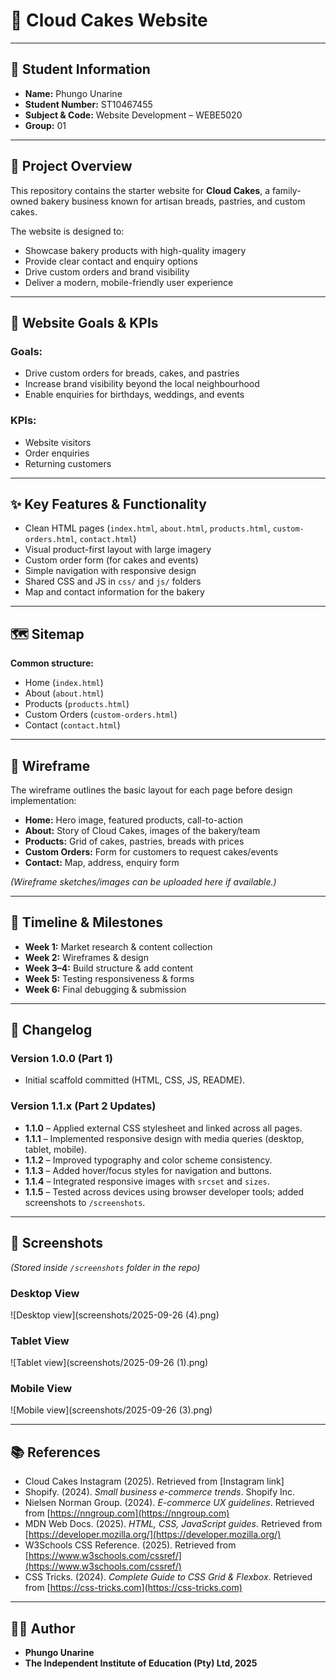 # 🎂 Cloud Cakes Website

---

## 👤 Student Information
- **Name:** Phungo Unarine  
- **Student Number:** ST10467455  
- **Subject & Code:** Website Development – WEBE5020  
- **Group:** 01  

---

## 📌 Project Overview
This repository contains the starter website for **Cloud Cakes**, a family-owned bakery business known for artisan breads, pastries, and custom cakes.  

The website is designed to:
- Showcase bakery products with high-quality imagery  
- Provide clear contact and enquiry options  
- Drive custom orders and brand visibility  
- Deliver a modern, mobile-friendly user experience  

---

## 🎯 Website Goals & KPIs
### Goals:
- Drive custom orders for breads, cakes, and pastries  
- Increase brand visibility beyond the local neighbourhood  
- Enable enquiries for birthdays, weddings, and events  

### KPIs:
- Website visitors  
- Order enquiries  
- Returning customers  

---

## ✨ Key Features & Functionality
- Clean HTML pages (`index.html`, `about.html`, `products.html`, `custom-orders.html`, `contact.html`)  
- Visual product-first layout with large imagery  
- Custom order form (for cakes and events)  
- Simple navigation with responsive design  
- Shared CSS and JS in `css/` and `js/` folders  
- Map and contact information for the bakery  

---

## 🗺️ Sitemap
**Common structure:**
- Home (`index.html`)  
- About (`about.html`)  
- Products (`products.html`)  
- Custom Orders (`custom-orders.html`)  
- Contact (`contact.html`)  

---

## 📝 Wireframe
The wireframe outlines the basic layout for each page before design implementation:

- **Home:** Hero image, featured products, call-to-action  
- **About:** Story of Cloud Cakes, images of the bakery/team  
- **Products:** Grid of cakes, pastries, breads with prices  
- **Custom Orders:** Form for customers to request cakes/events  
- **Contact:** Map, address, enquiry form  

*(Wireframe sketches/images can be uploaded here if available.)*  

---

## 📅 Timeline & Milestones
- **Week 1:** Market research & content collection  
- **Week 2:** Wireframes & design  
- **Week 3–4:** Build structure & add content  
- **Week 5:** Testing responsiveness & forms  
- **Week 6:** Final debugging & submission  

---

## 🔄 Changelog
### Version 1.0.0 (Part 1)
- Initial scaffold committed (HTML, CSS, JS, README).  

### Version 1.1.x (Part 2 Updates)
- **1.1.0** – Applied external CSS stylesheet and linked across all pages.  
- **1.1.1** – Implemented responsive design with media queries (desktop, tablet, mobile).  
- **1.1.2** – Improved typography and color scheme consistency.  
- **1.1.3** – Added hover/focus styles for navigation and buttons.  
- **1.1.4** – Integrated responsive images with `srcset` and `sizes`.  
- **1.1.5** – Tested across devices using browser developer tools; added screenshots to `/screenshots`.  

---

## 📸 Screenshots
*(Stored inside `/screenshots` folder in the repo)*  

### Desktop View  
![Desktop view](screenshots/2025-09-26 (4).png)  

### Tablet View  
![Tablet view](screenshots/2025-09-26 (1).png)  

### Mobile View  
![Mobile view](screenshots/2025-09-26 (3).png)  

---

## 📚 References
- Cloud Cakes Instagram (2025). Retrieved from [Instagram link]  
- Shopify. (2024). *Small business e-commerce trends*. Shopify Inc.  
- Nielsen Norman Group. (2024). *E-commerce UX guidelines*. Retrieved from [https://nngroup.com](https://nngroup.com)  
- MDN Web Docs. (2025). *HTML, CSS, JavaScript guides*. Retrieved from [https://developer.mozilla.org/](https://developer.mozilla.org/)  
- W3Schools CSS Reference. (2025). Retrieved from [https://www.w3schools.com/cssref/](https://www.w3schools.com/cssref/)  
- CSS Tricks. (2024). *Complete Guide to CSS Grid & Flexbox*. Retrieved from [https://css-tricks.com](https://css-tricks.com)  

---

## 👩‍💻 Author
- **Phungo Unarine**  
- **The Independent Institute of Education (Pty) Ltd, 2025**  
